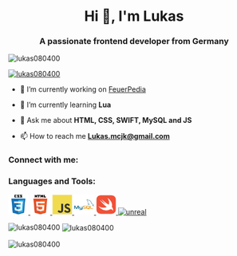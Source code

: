 <h1 align="center">Hi 👋, I'm Lukas</h1>
<h3 align="center">A passionate frontend developer from Germany</h3>

<p align="left"> <img src="https://komarev.com/ghpvc/?username=lukas080400&label=Profile%20views&color=0e75b6&style=flat" alt="lukas080400" /> </p>

<p align="left"> <a href="https://github.com/ryo-ma/github-profile-trophy"><img src="https://github-profile-trophy.vercel.app/?username=lukas080400" alt="lukas080400" /></a> </p>

- 🔭 I’m currently working on [FeuerPedia](Feuer-Pedia.de)

- 🌱 I’m currently learning **Lua**

- 💬 Ask me about **HTML, CSS, SWIFT, MySQL and JS**

- 📫 How to reach me **Lukas.mcjk@gmail.com**

<h3 align="left">Connect with me:</h3>
<p align="left">
</p>

<h3 align="left">Languages and Tools:</h3>
<p align="left"> <a href="https://www.w3schools.com/css/" target="_blank" rel="noreferrer"> <img src="https://raw.githubusercontent.com/devicons/devicon/master/icons/css3/css3-original-wordmark.svg" alt="css3" width="40" height="40"/> </a> <a href="https://www.w3.org/html/" target="_blank" rel="noreferrer"> <img src="https://raw.githubusercontent.com/devicons/devicon/master/icons/html5/html5-original-wordmark.svg" alt="html5" width="40" height="40"/> </a> <a href="https://developer.mozilla.org/en-US/docs/Web/JavaScript" target="_blank" rel="noreferrer"> <img src="https://raw.githubusercontent.com/devicons/devicon/master/icons/javascript/javascript-original.svg" alt="javascript" width="40" height="40"/> </a> <a href="https://www.mysql.com/" target="_blank" rel="noreferrer"> <img src="https://raw.githubusercontent.com/devicons/devicon/master/icons/mysql/mysql-original-wordmark.svg" alt="mysql" width="40" height="40"/> </a> <a href="https://developer.apple.com/swift/" target="_blank" rel="noreferrer"> <img src="https://raw.githubusercontent.com/devicons/devicon/master/icons/swift/swift-original.svg" alt="swift" width="40" height="40"/> </a> <a href="https://unrealengine.com/" target="_blank" rel="noreferrer"> <img src="https://raw.githubusercontent.com/kenangundogan/fontisto/036b7eca71aab1bef8e6a0518f7329f13ed62f6b/icons/svg/brand/unreal-engine.svg" alt="unreal" width="40" height="40"/> </a> </p>

<p><img align="left" src="https://github-readme-stats.vercel.app/api/top-langs?username=lukas080400&show_icons=true&locale=en&layout=compact" alt="lukas080400" /></p>

<p>&nbsp;<img align="center" src="https://github-readme-stats.vercel.app/api?username=lukas080400&show_icons=true&locale=en" alt="lukas080400" /></p>

<p><img align="center" src="https://github-readme-streak-stats.herokuapp.com/?user=lukas080400&" alt="lukas080400" /></p>
